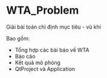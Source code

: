 # WTA_Problem
Giải bài toán chỉ định mục tiêu - vũ khí

Bao gồm:
- Tổng hợp các bài báo về WTA
- Báo cáo
- Kết quả mô phỏng
- QtProject và Application
